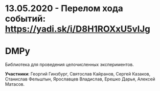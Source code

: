 # 13.05.2020 - Перелом хода событий: https://yadi.sk/i/D8H1ROXxU5vIJg

# DMPy
Библиотека для проведения целочисленных экспериментов.

**Участники**:
Георгий Гинзбург,
Святослав Кайранов,
Сергей Казаков,
Станислав Фельштын,
Ярославцев Владислав,
Ерешко Дарья,
Алексей Матасов.

